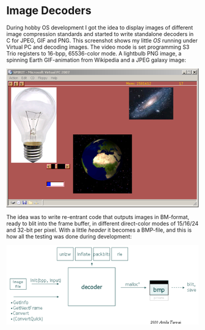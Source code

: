 # Image Decoders

During hobby OS development I got the idea to display images of different image compression standards and started to write standalone decoders in C for JPEG, GIF and PNG. This screenshot shows my little *OS* running under Virtual PC and decoding images. The video mode is set programming S3 Trio registers to 16-bpp, 65536-color mode. A lightbulb PNG image, a spinning Earth GIF-animation from Wikipedia and a JPEG galaxy image: 

![](SpiritOSdoesGIFJPGPNG.png)

The idea was to write re-entrant code that outputs images in BM-format, ready to blit into the frame buffer, in different direct-color modes of 15/16/24 and 32-bit per pixel. With a little *header* it becomes a BMP-file, and this is how all the testing was done during development:  

![](decoders.png)
